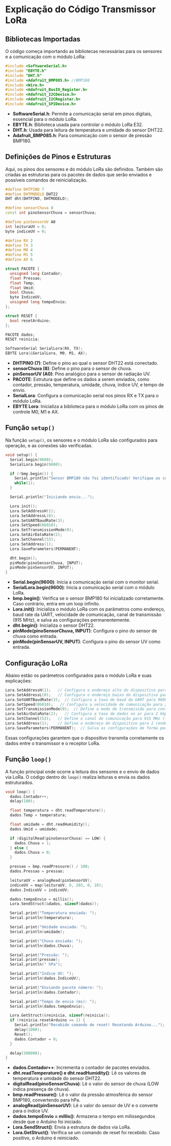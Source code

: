 
# Explicação do Código Transmissor LoRa

## Bibliotecas Importadas

O código começa importando as bibliotecas necessárias para os sensores e a comunicação com o módulo LoRa:

```cpp
#include <SoftwareSerial.h>
#include "EBYTE.h"
#include "DHT.h"
#include <Adafruit_BMP085.h> //BMP180
#include <Wire.h>
#include <Adafruit_BusIO_Register.h>
#include <Adafruit_I2CDevice.h>
#include <Adafruit_I2CRegister.h>
#include <Adafruit_SPIDevice.h>
```

- **SoftwareSerial.h**: Permite a comunicação serial em pinos digitais, essencial para o módulo LoRa.
- **EBYTE.h**: Biblioteca usada para controlar o módulo LoRa E32.
- **DHT.h**: Usada para leitura de temperatura e umidade do sensor DHT22.
- **Adafruit_BMP085.h**: Para comunicação com o sensor de pressão BMP180.

## Definições de Pinos e Estruturas

Aqui, os pinos dos sensores e do módulo LoRa são definidos. Também são criadas as estruturas para os pacotes de dados que serão enviados e possíveis comandos de reinicialização.

```cpp
#define DHTPINO 7
#define DHTMODELO DHT22
DHT dht(DHTPINO, DHTMODELO);

#define sensorChuva 8
const int pinoSensorChuva = sensorChuva;

#define pinSensorUV A0
int leituraUV = 0;
byte indiceUV = 0;

#define RX 2
#define TX 3
#define M0 4
#define M1 5
#define AX 6

struct PACOTE {
  unsigned long Contador;
  float Pressao;
  float Temp;
  float Umid;
  bool Chuva;
  byte IndiceUV;
  unsigned long tempoEnvio;
};

struct RESET {
  bool resetArduino;
};

PACOTE dados;
RESET reinicia;

SoftwareSerial SerialLora(RX, TX);
EBYTE Lora(&SerialLora, M0, M1, AX);
```

- **DHTPINO (7)**: Define o pino ao qual o sensor DHT22 está conectado.
- **sensorChuva (8)**: Define o pino para o sensor de chuva.
- **pinSensorUV (A0)**: Pino analógico para o sensor de radiação UV.
- **PACOTE**: Estrutura que define os dados a serem enviados, como contador, pressão, temperatura, umidade, chuva, índice UV, e tempo de envio.
- **SerialLora**: Configura a comunicação serial nos pinos RX e TX para o módulo LoRa.
- **EBYTE Lora**: Inicializa a biblioteca para o módulo LoRa com os pinos de controle M0, M1 e AX.

## Função `setup()`

Na função `setup()`, os sensores e o módulo LoRa são configurados para operação, e as conexões são verificadas.

```cpp
void setup() {
  Serial.begin(9600);
  SerialLora.begin(9600);

  if (!bmp.begin()) {
    Serial.println("Sensor BMP180 não foi identificado! Verifique as conexões.");
    while(1);
  }

  Serial.println("Iniciando envio...");

  Lora.init();
  Lora.SetAddressH(1);
  Lora.SetAddressL(0);
  Lora.SetUARTBaudRate(3);
  Lora.SetSpeed(0b010);
  Lora.SetTransmissionMode(0);
  Lora.SetAirDataRate(2);
  Lora.SetChannel(53);
  Lora.SetAddress(1);
  Lora.SaveParameters(PERMANENT);

  dht.begin();
  pinMode(pinoSensorChuva, INPUT); 
  pinMode(pinSensorUV, INPUT);
}
```

- **Serial.begin(9600)**: Inicia a comunicação serial com o monitor serial.
- **SerialLora.begin(9600)**: Inicia a comunicação serial com o módulo LoRa.
- **bmp.begin()**: Verifica se o sensor BMP180 foi inicializado corretamente. Caso contrário, entra em um loop infinito.
- **Lora.init()**: Inicializa o módulo LoRa com os parâmetros como endereço, baud rate da UART, velocidade de comunicação, canal de transmissão (915 MHz), e salva as configurações permanentemente.
- **dht.begin()**: Inicializa o sensor DHT22.
- **pinMode(pinoSensorChuva, INPUT)**: Configura o pino do sensor de chuva como entrada.
- **pinMode(pinSensorUV, INPUT)**: Configura o pino do sensor UV como entrada.

## Configuração LoRa

Abaixo estão os parâmetros configurados para o módulo LoRa e suas explicações:

```cpp
Lora.SetAddressH(1);   // Configura o endereço alto do dispositivo para 1 (parte do identificador do dispositivo na rede).
Lora.SetAddressL(0);   // Configura o endereço baixo do dispositivo para 0 (parte do identificador do dispositivo na rede).
Lora.SetUARTBaudRate(3);  // Configura a taxa de baud da UART para 9600 bps (comunicação serial com o módulo LoRa).
Lora.SetSpeed(0b010);   // Configura a velocidade de comunicação para 2.4 kbps (taxa de transmissão de dados via LoRa).
Lora.SetTransmissionMode(0);  // Define o modo de transmissão para contínuo (transmissão em tempo real).
Lora.SetAirDataRate(2);   // Configura a taxa de dados no ar para 2 kbps (velocidade de transmissão via rádio).
Lora.SetChannel(53);   // Define o canal de comunicação para 915 MHz (frequência utilizada para a transmissão).
Lora.SetAddress(1);    // Define o endereço do dispositivo para 1 (endereço exclusivo para identificação na rede).
Lora.SaveParameters(PERMANENT);  // Salva as configurações de forma permanente no módulo LoRa.
```

Essas configurações garantem que o dispositivo transmita corretamente os dados entre o transmissor e o receptor LoRa.

## Função `loop()`

A função principal onde ocorre a leitura dos sensores e o envio de dados via LoRa. O código dentro do `loop()` realiza leituras e envia os dados estruturados.

```cpp
void loop() {
  dados.Contador++;
  delay(100);

  float temperatura = dht.readTemperature();
  dados.Temp = temperatura;

  float umidade = dht.readHumidity();
  dados.Umid = umidade;

  if (digitalRead(pinoSensorChuva) == LOW) {
    dados.Chuva = 1;
  } else {
    dados.Chuva = 0;
  }

  pressao = bmp.readPressure() / 100;
  dados.Pressao = pressao;

  leituraUV = analogRead(pinSensorUV);
  indiceUV = map(leituraUV, 0, 203, 0, 10);
  dados.IndiceUV = indiceUV;

  dados.tempoEnvio = millis();
  Lora.SendStruct(&dados, sizeof(dados));

  Serial.print("Temperatura enviada: ");
  Serial.println(temperatura);

  Serial.print("Umidade enviada: ");
  Serial.println(umidade);

  Serial.print("Chuva enviada: ");
  Serial.println(dados.Chuva);

  Serial.print("Pressão: ");
  Serial.print(pressao);
  Serial.println(" hPa");

  Serial.print("Indice UV: ");
  Serial.println(dados.IndiceUV);

  Serial.print("Enviando pacote número: ");
  Serial.println(dados.Contador);

  Serial.print("Tempo de envio (ms): ");
  Serial.println(dados.tempoEnvio);

  Lora.GetStruct(&reinicia, sizeof(reinicia));
  if (reinicia.resetArduino == 1) {
    Serial.println("Recebido comando de reset! Resetando Arduino...");
    delay(1000);
    Reset();
    dados.Contador = 0;
  }

  delay(300000);
}
```

- **dados.Contador++**: Incrementa o contador de pacotes enviados.
- **dht.readTemperature() e dht.readHumidity()**: Lê os valores de temperatura e umidade do sensor DHT22.
- **digitalRead(pinoSensorChuva)**: Lê o valor do sensor de chuva (LOW indica presença de chuva).
- **bmp.readPressure()**: Lê o valor da pressão atmosférica do sensor BMP180, convertendo para hPa.
- **analogRead(pinSensorUV)**: Lê o valor do sensor de UV e o converte para o índice UV.
- **dados.tempoEnvio = millis()**: Armazena o tempo em milissegundos desde que o Arduino foi iniciado.
- **Lora.SendStruct()**: Envia a estrutura de dados via LoRa.
- **Lora.GetStruct()**: Verifica se um comando de reset foi recebido. Caso positivo, o Arduino é reiniciado.

